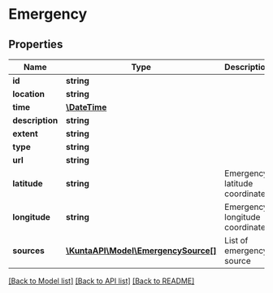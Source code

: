 # Emergency

## Properties
Name | Type | Description | Notes
------------ | ------------- | ------------- | -------------
**id** | **string** |  | [optional] 
**location** | **string** |  | [optional] 
**time** | [**\DateTime**](\DateTime.md) |  | [optional] 
**description** | **string** |  | [optional] 
**extent** | **string** |  | [optional] 
**type** | **string** |  | [optional] 
**url** | **string** |  | [optional] 
**latitude** | **string** | Emergency latitude coordinate. | [optional] 
**longitude** | **string** | Emergency longitude coordinate. | [optional] 
**sources** | [**\KuntaAPI\Model\EmergencySource[]**](EmergencySource.md) | List of emergency source | [optional] 

[[Back to Model list]](../README.md#documentation-for-models) [[Back to API list]](../README.md#documentation-for-api-endpoints) [[Back to README]](../README.md)


